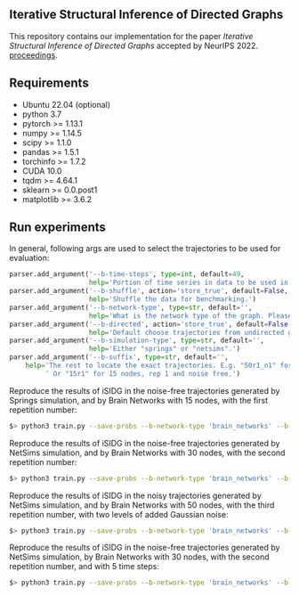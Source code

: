 ## Iterative Structural Inference of Directed Graphs

This repository contains our implementation for the paper *Iterative Structural Inference of Directed Graphs* accepted by NeurIPS 2022. [proceedings](https://proceedings.neurips.cc/paper_files/paper/2022/file/39717429762da92201a750dd03386920-Paper-Conference.pdf). 

## Requirements

- Ubuntu 22.04 (optional)
- python 3.7
- pytorch >= 1.13.1
- numpy >= 1.14.5
- scipy >= 1.1.0
- pandas >= 1.5.1
- torchinfo >= 1.7.2
- CUDA 10.0
- tqdm >= 4.64.1
- sklearn >= 0.0.post1
- matplotlib >= 3.6.2



## Run experiments

In general, following args are used to select the trajectories to be used for evaluation:

```python
parser.add_argument('--b-time-steps', type=int, default=49,
                    help='Portion of time series in data to be used in benchmarking. Min = 5, Max = 49')
parser.add_argument('--b-shuffle', action='store_true', default=False,
                    help='Shuffle the data for benchmarking.')
parser.add_argument('--b-network-type', type=str, default='',
                    help='What is the network type of the graph. Please choose from: "brain_networks", "chemical_reaction_networks_in_atmosphere", "food_webs", "gene_coexpression_networks", "gene_regulatory_networks", "intercellular_networks", "landscape_networks", "man-made_organic_reaction_networks", "reaction_networks_inside_living_organism", "social_networks", "vascular_networks".')
parser.add_argument('--b-directed', action='store_true', default=False,
                    help='Default choose trajectories from undirected graphs. Use default only when running experiments on trajectories with gene_coexpression_networks and landscape_networks.')
parser.add_argument('--b-simulation-type', type=str, default='',
                    help='Either "springs" or "netsims".')
parser.add_argument('--b-suffix', type=str, default='',
    help='The rest to locate the exact trajectories. E.g. "50r1_n1" for 50 nodes, rep 1 and noise level 1.'
         ' Or "15r1" for 15 nodes, rep 1 and noise free.')
```



Reproduce the results of iSIDG in the noise-free trajectories generated by Springs simulation, and by Brain Networks with 15 nodes, with the first repetition number:

```bash
$> python3 train.py --save-probs --b-network-type 'brain_networks' --b-directed --b-simulation-type 'springs' --b-suffix '15r1' --epochs 600 --b-shuffle
```

Reproduce the results of iSIDG in the noise-free trajectories generated by NetSims simulation, and by Brain Networks with 30 nodes, with the second repetition number:

```bash
$> python3 train.py --save-probs --b-network-type 'brain_networks' --b-directed --b-simulation-type 'netsims' --b-suffix '30r2' --epochs 600 --b-shuffle
```

Reproduce the results of iSIDG in the noisy trajectories generated by NetSims simulation, and by Brain Networks with 50 nodes, with the third repetition number, with two levels of added Gaussian noise:

```bash
$> python3 train.py --save-probs --b-network-type 'brain_networks' --b-directed --b-simulation-type 'netsims' --b-suffix '50r3_n2' --epochs 600
```

Reproduce the results of iSIDG in the noise-free trajectories generated by NetSims simulation, by Brain Networks with 30 nodes, with the second repetition number, and with 5 time steps:

```bash
$> python3 train.py --save-probs --b-network-type 'brain_networks' --b-directed --b-simulation-type 'netsims' --b-suffix '30r2' --epochs 600 --b-time-steps 5 --b-shuffle
```

